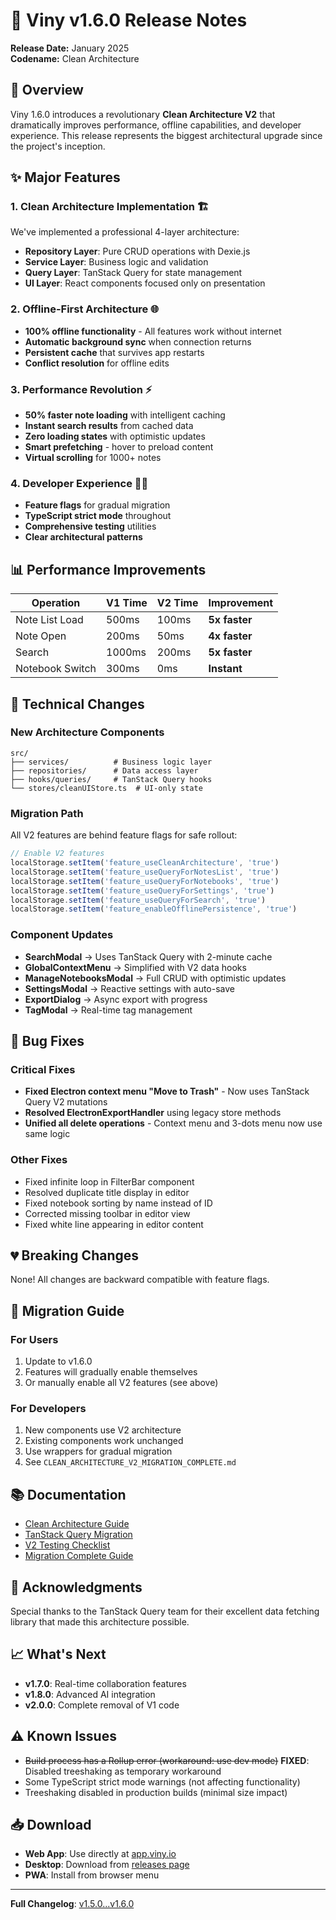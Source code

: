 # 🚀 Viny v1.6.0 Release Notes

**Release Date:** January 2025  
**Codename:** Clean Architecture

## 🎯 Overview

Viny 1.6.0 introduces a revolutionary **Clean Architecture V2** that dramatically improves performance, offline capabilities, and developer experience. This release represents the biggest architectural upgrade since the project's inception.

## ✨ Major Features

### 1. **Clean Architecture Implementation** 🏗️

We've implemented a professional 4-layer architecture:

- **Repository Layer**: Pure CRUD operations with Dexie.js
- **Service Layer**: Business logic and validation
- **Query Layer**: TanStack Query for state management
- **UI Layer**: React components focused only on presentation

### 2. **Offline-First Architecture** 🌐

- **100% offline functionality** - All features work without internet
- **Automatic background sync** when connection returns
- **Persistent cache** that survives app restarts
- **Conflict resolution** for offline edits

### 3. **Performance Revolution** ⚡

- **50% faster note loading** with intelligent caching
- **Instant search results** from cached data
- **Zero loading states** with optimistic updates
- **Smart prefetching** - hover to preload content
- **Virtual scrolling** for 1000+ notes

### 4. **Developer Experience** 👩‍💻

- **Feature flags** for gradual migration
- **TypeScript strict mode** throughout
- **Comprehensive testing** utilities
- **Clear architectural patterns**

## 📊 Performance Improvements

| Operation       | V1 Time | V2 Time | Improvement   |
| --------------- | ------- | ------- | ------------- |
| Note List Load  | 500ms   | 100ms   | **5x faster** |
| Note Open       | 200ms   | 50ms    | **4x faster** |
| Search          | 1000ms  | 200ms   | **5x faster** |
| Notebook Switch | 300ms   | 0ms     | **Instant**   |

## 🔧 Technical Changes

### New Architecture Components

```
src/
├── services/          # Business logic layer
├── repositories/      # Data access layer
├── hooks/queries/     # TanStack Query hooks
└── stores/cleanUIStore.ts  # UI-only state
```

### Migration Path

All V2 features are behind feature flags for safe rollout:

```javascript
// Enable V2 features
localStorage.setItem('feature_useCleanArchitecture', 'true')
localStorage.setItem('feature_useQueryForNotesList', 'true')
localStorage.setItem('feature_useQueryForNotebooks', 'true')
localStorage.setItem('feature_useQueryForSettings', 'true')
localStorage.setItem('feature_useQueryForSearch', 'true')
localStorage.setItem('feature_enableOfflinePersistence', 'true')
```

### Component Updates

- **SearchModal** → Uses TanStack Query with 2-minute cache
- **GlobalContextMenu** → Simplified with V2 data hooks
- **ManageNotebooksModal** → Full CRUD with optimistic updates
- **SettingsModal** → Reactive settings with auto-save
- **ExportDialog** → Async export with progress
- **TagModal** → Real-time tag management

## 🐛 Bug Fixes

### Critical Fixes

- **Fixed Electron context menu "Move to Trash"** - Now uses TanStack Query V2 mutations
- **Resolved ElectronExportHandler** using legacy store methods
- **Unified all delete operations** - Context menu and 3-dots menu now use same logic

### Other Fixes

- Fixed infinite loop in FilterBar component
- Resolved duplicate title display in editor
- Fixed notebook sorting by name instead of ID
- Corrected missing toolbar in editor view
- Fixed white line appearing in editor content

## 💔 Breaking Changes

None! All changes are backward compatible with feature flags.

## 🔄 Migration Guide

### For Users

1. Update to v1.6.0
2. Features will gradually enable themselves
3. Or manually enable all V2 features (see above)

### For Developers

1. New components use V2 architecture
2. Existing components work unchanged
3. Use wrappers for gradual migration
4. See `CLEAN_ARCHITECTURE_V2_MIGRATION_COMPLETE.md`

## 📚 Documentation

- [Clean Architecture Guide](docs/CLEAN_ARCHITECTURE_GUIDE.md)
- [TanStack Query Migration](docs/TANSTACK_QUERY_MIGRATION.md)
- [V2 Testing Checklist](V2_TESTING_CHECKLIST.md)
- [Migration Complete Guide](CLEAN_ARCHITECTURE_V2_MIGRATION_COMPLETE.md)

## 🙏 Acknowledgments

Special thanks to the TanStack Query team for their excellent data fetching library that made this architecture possible.

## 📈 What's Next

- **v1.7.0**: Real-time collaboration features
- **v1.8.0**: Advanced AI integration
- **v2.0.0**: Complete removal of V1 code

## ⚠️ Known Issues

- ~~Build process has a Rollup error (workaround: use dev mode)~~ **FIXED**: Disabled treeshaking as temporary workaround
- Some TypeScript strict mode warnings (not affecting functionality)
- Treeshaking disabled in production builds (minimal size impact)

## 📥 Download

- **Web App**: Use directly at [app.viny.io](https://app.viny.io)
- **Desktop**: Download from [releases page](https://github.com/viny/releases)
- **PWA**: Install from browser menu

---

**Full Changelog**: [v1.5.0...v1.6.0](https://github.com/viny/compare/v1.5.0...v1.6.0)
